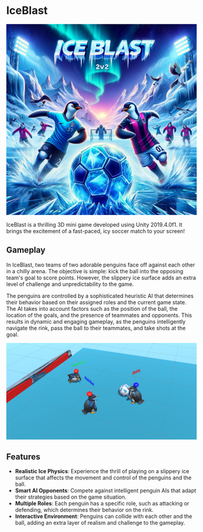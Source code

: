 # IceBlast

![iceblast](coverart.webp)

IceBlast is a thrilling 3D mini game developed using Unity 2019.4.0f1. It brings the excitement of a fast-paced, icy soccer match to your screen!

## Gameplay

In IceBlast, two teams of two adorable penguins face off against each other in a chilly arena. The objective is simple: kick the ball into the opposing team's goal to score points. However, the slippery ice surface adds an extra level of challenge and unpredictability to the game.

The penguins are controlled by a sophisticated heuristic AI that determines their behavior based on their assigned roles and the current game state. The AI takes into account factors such as the position of the ball, the location of the goals, and the presence of teammates and opponents. This results in dynamic and engaging gameplay, as the penguins intelligently navigate the rink, pass the ball to their teammates, and take shots at the goal.

![gameplay](gameplay.PNG)

## Features

- **Realistic Ice Physics**: Experience the thrill of playing on a slippery ice surface that affects the movement and control of the penguins and the ball.
- **Smart AI Opponents**: Compete against intelligent penguin AIs that adapt their strategies based on the game situation.
- **Multiple Roles**: Each penguin has a specific role, such as attacking or defending, which determines their behavior on the rink.
- **Interactive Environment**: Penguins can collide with each other and the ball, adding an extra layer of realism and challenge to the gameplay.